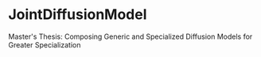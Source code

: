 # JointDiffusionModel
Master's Thesis: Composing Generic and Specialized Diffusion Models for Greater Specialization
